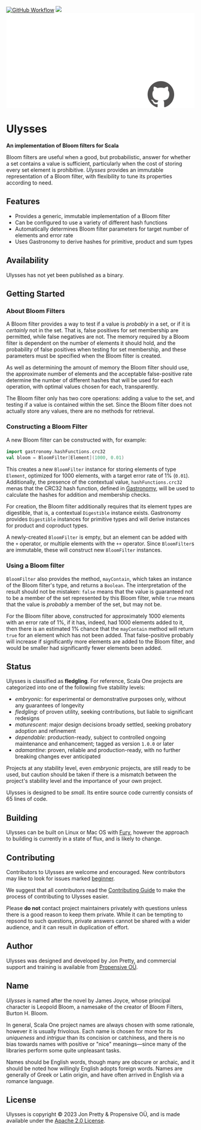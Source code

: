 [<img alt="GitHub Workflow" src="https://img.shields.io/github/actions/workflow/status/propensive/ulysses/main.yml?style=for-the-badge" height="24">](https://github.com/propensive/ulysses/actions)
[<img src="https://img.shields.io/discord/633198088311537684?color=8899f7&label=DISCORD&style=for-the-badge" height="24">](https://discord.gg/7b6mpF6Qcf)
<img src="/doc/images/github.png" valign="middle">

# Ulysses

__An implementation of Bloom filters for Scala__

Bloom filters are useful when a good, but probabilistic, answer for whether a
set contains a value is sufficient, particularly when the cost of storing every
set element is prohibitive. _Ulysses_ provides an immutable representation of a
Bloom filter, with flexibility to tune its properties according to need.

## Features

- Provides a generic, immutable implementation of a Bloom filter
- Can be configured to use a variety of different hash functions
- Automatically determines Bloom filter parameters for target number of elements and error rate
- Uses Gastronomy to derive hashes for primitive, product and sum types


## Availability

Ulysses has not yet been published as a binary.

## Getting Started

### About Bloom Filters

A Bloom filter provides a way to test if a value is _probably_ in a set, or if
it is _certainly_ not in the set. That is, false positives for set membership
are permitted, while false negatives are not. The memory required by a Bloom
filter is dependent on the number of elements it should hold, and the
probability of false positives when testing for set membership, and these
parameters must be specified when the Bloom filter is created.

As well as determining the amount of memory the Bloom filter should use, the
approximate number of elements and the acceptable false-positive rate determine
the number of different hashes that will be used for each operation, with
optimal values chosen for each, transparently.

The Bloom filter only has two core operations: adding a value to the set, and
testing if a value is contained within the set. Since the Bloom filter does not
actually store any values, there are no methods for retrieval.

### Constructing a Bloom Filter

A new Bloom filter can be constructed with, for example:
```scala
import gastronomy.hashFunctions.crc32
val bloom = BloomFilter[Element](1000, 0.01)
```

This creates a new `BloomFilter` instance for storing elements of type
`Element`, optimized for 1000 elements, with a target error rate of 1%
(`0.01`). Additionally, the presence of the contextual value,
`hashFunctions.crc32` menas that the CRC32 hash function, defined in
[Gastronomy](https://github.com/propensive/gastronomy/), will be used to
calculate the hashes for addition and membership checks.

For creation, the Bloom filter additionally requires that its element types are
digestible, that is, a contextual `Digestible` instance exists. Gastronomy
provides `Digestible` instances for primitive types and will derive instances for
product and coproduct types.

A newly-created `BloomFilter` is empty, but an element can be added with the
`+` operator, or multiple elements with the `++` operator. Since `BloomFilter`s
are immutable, these will construct new `BloomFilter` instances.

### Using a Bloom filter

`BloomFilter` also provides the method, `mayContain`, which takes an instance of
the Bloom filter's type, and returns a `Boolean`. The interpretation of the
result should not be mistaken: `false` means that the value is guaranteed not
to be a member of the set represented by this Bloom filter, while `true` means
that the value is _probably_ a member of the set, but may not be.

For the Bloom filter above, constructed for approximately 1000 elements with an
error rate of 1%, if it has, indeed, had 1000 elements added to it, then there
is an estimated 1% chance that the `mayContain` method will return `true` for
an element which has not been added. That false-positive probably will increase
if significantly more elements are added to the Bloom filter, and would be
smaller had significantly fewer elements been added.



## Status

Ulysses is classified as __fledgling__. For reference, Scala One projects are
categorized into one of the following five stability levels:

- _embryonic_: for experimental or demonstrative purposes only, without any guarantees of longevity
- _fledgling_: of proven utility, seeking contributions, but liable to significant redesigns
- _maturescent_: major design decisions broady settled, seeking probatory adoption and refinement
- _dependable_: production-ready, subject to controlled ongoing maintenance and enhancement; tagged as version `1.0.0` or later
- _adamantine_: proven, reliable and production-ready, with no further breaking changes ever anticipated

Projects at any stability level, even _embryonic_ projects, are still ready to
be used, but caution should be taken if there is a mismatch between the
project's stability level and the importance of your own project.

Ulysses is designed to be _small_. Its entire source code currently consists
of 65 lines of code.

## Building

Ulysses can be built on Linux or Mac OS with [Fury](/propensive/fury), however
the approach to building is currently in a state of flux, and is likely to
change.

## Contributing

Contributors to Ulysses are welcome and encouraged. New contributors may like to look for issues marked
<a href="https://github.com/propensive/ulysses/labels/beginner">beginner</a>.

We suggest that all contributors read the [Contributing Guide](/contributing.md) to make the process of
contributing to Ulysses easier.

Please __do not__ contact project maintainers privately with questions unless
there is a good reason to keep them private. While it can be tempting to
repsond to such questions, private answers cannot be shared with a wider
audience, and it can result in duplication of effort.

## Author

Ulysses was designed and developed by Jon Pretty, and commercial support and training is available from
[Propensive O&Uuml;](https://propensive.com/).



## Name

_Ulysses_ is named after the novel by James Joyce, whose principal character is Leopold Bloom, a namesake of the creator of Bloom Filters, Burton H. Bloom.

In general, Scala One project names are always chosen with some rationale, however it is usually
frivolous. Each name is chosen for more for its _uniqueness_ and _intrigue_ than its concision or
catchiness, and there is no bias towards names with positive or "nice" meanings—since many of the
libraries perform some quite unpleasant tasks.

Names should be English words, though many are obscure or archaic, and it should be noted how
willingly English adopts foreign words. Names are generally of Greek or Latin origin, and have
often arrived in English via a romance language.

## License

Ulysses is copyright &copy; 2023 Jon Pretty & Propensive O&Uuml;, and is made available under the
[Apache 2.0 License](/license.md).
